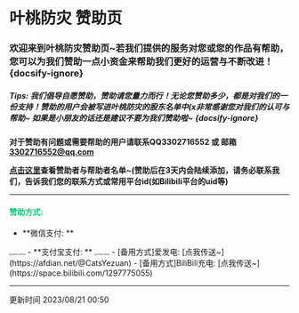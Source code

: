 # 叶桃防灾 赞助页

### 欢迎来到叶桃防灾赞助页~若我们提供的服务对您或您的作品有帮助，您可以为我们赞助一点小资金来帮助我们更好的运营与不断改进！{docsify-ignore}

##### Tips: 我们倡导自愿赞助，赞助请您量力而行！无论您赞助多少，都是对我们的一份支持！赞助的用户会被写进叶桃防灾的股东名单中(x非常感谢您对我们的认可与帮助~ 如果是小朋友的话还是建议不要为我们赞助啦~ {docsify-ignore}

**对于赞助有问题或需要帮助的用户请联系QQ3302716552 或 邮箱 3302716552@qq.com**

**[点击这里](/cosponsors_list)查看赞助者与帮助者名单~(赞助后在3天内会陆续添加，请务必联系我们，告诉我们您的联系方式或常用平台id(如Bilibili平台的uid等)**

------

#### <font color="\#3CB371">赞助方式:</font>

- **微信支付: **
<img src="C:\Users\33027\Desktop\叶桃防灾文档\media\donate_wechat.png" alt="donate_wechat" style="zoom: 25%;" />
- **支付宝支付: **
<img src="C:\Users\33027\Desktop\叶桃防灾文档\media\donate_alipay.jpg" alt="donate_alipay" style="zoom:25%;" />
- [备用方式]爱发电: [点我传送~](https://afdian.net/@CatsYezuan)
- [备用方式]BiliBili充电: [点我传送~](https://space.bilibili.com/1297775055)

------

更新时间 2023/08/21 00:50